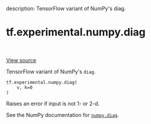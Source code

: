 description: TensorFlow variant of NumPy's diag.

<div itemscope itemtype="http://developers.google.com/ReferenceObject">
<meta itemprop="name" content="tf.experimental.numpy.diag" />
<meta itemprop="path" content="Stable" />
</div>

# tf.experimental.numpy.diag

<!-- Insert buttons and diff -->

<table class="tfo-notebook-buttons tfo-api nocontent" align="left">

</table>

<a target="_blank" href="/code/stable/tensorflow/python/ops/numpy_ops/np_array_ops.py">View source</a>



TensorFlow variant of NumPy's `diag`.

<pre class="devsite-click-to-copy prettyprint lang-py tfo-signature-link">
<code>tf.experimental.numpy.diag(
    v, k=0
)
</code></pre>



<!-- Placeholder for "Used in" -->

Raises an error if input is not 1- or 2-d.

See the NumPy documentation for [`numpy.diag`](https://numpy.org/doc/1.16/reference/generated/numpy.diag.html).